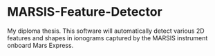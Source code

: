 MARSIS-Feature-Detector
=======================

My diploma thesis. This software will automatically detect various 2D features and shapes in ionograms captured by the MARSIS instrument onboard Mars Express.
